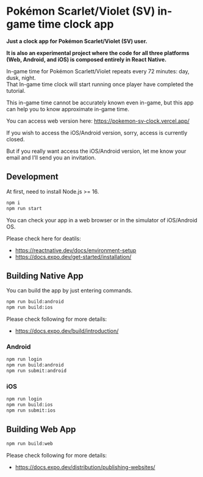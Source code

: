 # Pokémon Scarlet/Violet (SV) in-game time clock app

**Just a clock app for Pokémon Scarlet/Violet (SV) user.**

**It is also an experimental project where the code for all three platforms (Web, Android, and iOS) is composed entirely in React Native.**

In-game time for Pokémon Scarlett/Violet repeats every 72 minutes: day, dusk, night.  
That In-game time clock will start running once player have completed the tutorial.

This in-game time cannot be accurately known even in-game, but this app can help you to know approximate in-game time.

You can access web version here: https://pokemon-sv-clock.vercel.app/

If you wish to access the iOS/Android version, sorry, access is currently closed.

But if you really want access the iOS/Android version, let me know your email and I'll send you an invitation.


## Development

At first, need to install Node.js >= 16.

```bash
npm i
npm run start
```

You can check your app in a web browser or in the simulator of iOS/Android OS.

Please check here for deatils:

- https://reactnative.dev/docs/environment-setup
- https://docs.expo.dev/get-started/installation/

## Building Native App

You can build the app by just entering commands.

```bash
npm run build:android
npm run build:ios
```

Please check following for more details:

- https://docs.expo.dev/build/introduction/

### Android

```bash
npm run login
npm run build:android
npm run submit:android
```

### iOS

```bash
npm run login
npm run build:ios
npm run submit:ios
```

## Building Web App

```bash
npm run build:web
```

Please check following for more details:

- https://docs.expo.dev/distribution/publishing-websites/

